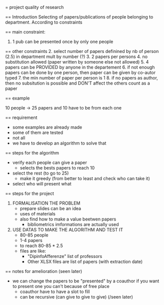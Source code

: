 = project quality of research

== Introduction
Selecting of papers/publications of people belonging to department.
According to constraints

== main constraint:
1. 1 pub can be presented once by only one people

== other constraints
2. select number of papers definined by nb of person (2.5) in department mult by number (?)
3. 2 papers per persons
4. no substitution allowed (paper written by someone else not allowed)
5. 4 papers can be PROVIDED by anyone in the departement
6. if not enough papers can be done by one person, then paper can be given by co-autor typed
7. the min number of paper per person is 1
8. if no papers as author, then no subsitution is possible and DON'T affect the others count as a paper

== example

10 people -> 25 papers
and 10 have to be from each one

== requirement
- some examples are already made
- some of them are tested
- not all
- we have to develop an algorithm to solve that

== steps for the algorithm
- verify each people can give a paper
    - selects the bests papers to reach 10
- select the rest (to go to 25)
    - make it greedy (from better to least and check who can take it)
- select who will present what

== steps for the project
1. FORMALISATION THE PROBLEM
    - prepare slides can be an idea
    - uses of materials
    - also find how to make a value beetwen papers
        - bibliometrics imformations are actually used
2. USE DATAS TO MAKE THE ALGORITHM AND TEST IT
    - 80-85 people
    - 1-4 papers
    - to reach 80-85 * 2.5
    - files are like:
        - "DipinfoAfferenze" list of professors
        - Other XLSX files are list of papers (with extraction date)

== notes for amelioration
(seen later)
- we can change the papers to be "presented" by a coauthor if you want to present one you can't because of free place
    - coauthor have to have a slot to fill
    - can be recursive (can give to give to give)
(/seen later)

